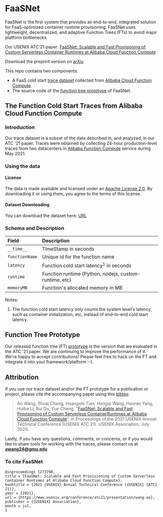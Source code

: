 # FaaSNet

FaaSNet is the first system that provides an end-to-end, integrated solution for FaaS-optimized container runtime provisioning. FaaSNet uses lightweight, decentralized, and adaptive Function Trees (FTs) to avoid major platform bottlenecks. 

Our USENIX ATC'21 paper: [FaaSNet: Scalable and Fast Provisioning of Custom Serverless Container Runtimes at Alibaba Cloud Function Compute](https://www.usenix.org/conference/atc21/presentation/wang-ao)

Download the preprint version on [arXiv](https://arxiv.org/abs/2105.11229). 

This repo contains two components:

- A FaaS cold start [trace dataset](#dataset-downloading) collected from [Alibaba Cloud Function Compute](https://www.alibabacloud.com/product/function-compute).
- The source code of the [function tree prototype](#function-tree-prototype) of FaaSNet.


## The Function Cold Start Traces from Alibaba Cloud Function Compute

### Introduction

Our trace dataset is a subset of the data described in, and analyzed, in our ATC '21 paper. Traces were obtained by collecting 24-hour production-level traces from two datacenters in [Alibaba Function Compute](https://www.alibabacloud.com/product/function-compute) service during May 2021.

### Using the data

#### License

The data is made available and licensed under an [Apache License 2.0](https://github.com/mason-leap-lab/FaaSNet/blob/main/LICENSE). By downloading it or using them, you agree to the terms of this license.



#### Dataset Downloading

You can download the dataset here: [URL](https://drive.google.com/file/d/1YLkLhbeYwxobfMtY_5LWQZyHR_ewg6HK/view?usp=sharing
)

### Schema and Description

Field | Description
 :--- | :---
`__time__` | TimeStamp in seconds
`functionName` | Unique id for the function name
`latency` | Function cold start latency<sup>1</sup> in seconds
`runtime` | Function runtime (Python, nodejs, custom-runtime, etc)
`memoryMB` | Function's allocated memory in MB 

Notes:

1. The function cold start latency only counts the system level's latency, such as container initialization, etc, instead
   of end-to-end cold start latency.


## Function Tree Prototype

Our released function tree (FT) [prototype](https://github.com/mason-leap-lab/FaaSNet/tree/main/functionTree) is the version that we evaluated in the ATC '21 paper. We are continuing to improve the performance of it. We're happy to accept contributions! Please feel free to hack on the FT and integrate it into your framework/platform :-).


## Attribution

If you use our trace dataset and/or the FT prototype for a publication or project, please cite the accompanying paper using this [bibtex](#to-cite-faasnet):
> Ao Wang, Shuai Chang, Huangshi Tian, Hongqi Wang, Haoran Yang, Huiba Li, Rui Du, Yue Cheng. "[FaaSNet: Scalable and Fast Provisioning of Custom Serverless ContainerRuntimes at Alibaba Cloud Function Compute](https://www.usenix.org/conference/atc21/presentation/wang-ao)", in Proceedings of the 2021 USENIX Annual Technical Conference (USENIX ATC 21). USENIX Association, July 2020.

Lastly, if you have any questions, comments, or concerns, or if you would like to share tools for working with the traces, please contact us at [**awang24@gmu.edu**](mailto:awang24@gmu.edu)


### To cite FaaSNet

```
@inproceedings {273798,
title = {FaaSNet: Scalable and Fast Provisioning of Custom Serverless Container Runtimes at Alibaba Cloud Function Compute},
booktitle = {2021 {USENIX} Annual Technical Conference ({USENIX} {ATC} 21)},
year = {2021},
url = {https://www.usenix.org/conference/atc21/presentation/wang-ao},
publisher = {{USENIX} Association},
month = jul,
}
```
